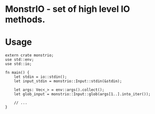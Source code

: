 # MonstrIO - set of high level IO methods.

# Usage

    extern crate monstrio;
    use std::env;
    use std::io;
    
    fn main() {
        let stdin = io::stdin();
        let input_stdin = monstrio::Input::stdin(&stdin);

        let args: Vec<_> = env::args().collect();
        let glob_input = monstrio::Input::glob(args[1..].into_iter());

        // ...
    }
    
